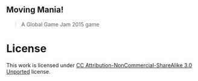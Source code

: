 Moving Mania!
------------
> A Global Game Jam 2015 game

# License

This work is licensed under [CC Attribution-NonCommercial-ShareAlike 3.0 Unported](http://creativecommons.org/licenses/by-nc-sa/3.0/) license.

